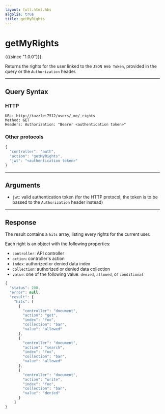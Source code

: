 ```yaml
---
layout: full.html.hbs
algolia: true
title: getMyRights
---
```


# getMyRights

{{{since "1.0.0"}}}

Returns the rights for the user linked to the `JSON Web Token`, provided in the query or the `Authorization` header.

---

## Query Syntax

### HTTP

```http
URL: http://kuzzle:7512/users/_me/_rights
Method: GET  
Headers: Authorization: "Bearer <authentication token>"
```

### Other protocols

```js
{
  "controller": "auth",
  "action": "getMyRights",
  "jwt": "<authentication token>"
}
```

---

## Arguments

* `jwt`: valid authentication token (for the HTTP protocol, the token is to be passed to the `Authorization` header instead)

---

## Response

The result contains a `hits` array, listing every rights for the current user.

Each right is an object with the following properties:

* `controller`: API controller
* `action`: controller's action
* `index`: authorized or denied data index
* `collection`: authorized or denied data collection
* `value`: one of the following value: `denied`, `allowed`, or `conditional`

```javascript
{
  "status": 200,
  "error": null,
  "result": {
    "hits": [
      {
        "controller": "document",
        "action": "get",
        "index": "foo",
        "collection": "bar",
        "value": "allowed"
      },
      {
        "controller": "document",
        "action": "search",
        "index": "foo",
        "collection": "bar",
        "value": "allowed"
      },
      {
        "controller": "document",
        "action": "write",
        "index": "foo",
        "collection": "bar",
        "value": "denied"
      }
    ]
}
```
